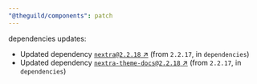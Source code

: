 ```yaml
---
"@theguild/components": patch
---
```

dependencies updates:
  - Updated dependency [`nextra@2.2.18` ↗︎](https://www.npmjs.com/package/nextra/v/2.2.18) (from `2.2.17`, in `dependencies`)
  - Updated dependency [`nextra-theme-docs@2.2.18` ↗︎](https://www.npmjs.com/package/nextra-theme-docs/v/2.2.18) (from `2.2.17`, in `dependencies`)
